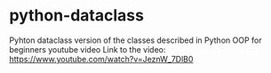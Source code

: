 # python-dataclass
Pyhton dataclass version of the classes described in Python OOP for beginners youtube video 
Link to the video: https://www.youtube.com/watch?v=JeznW_7DlB0
